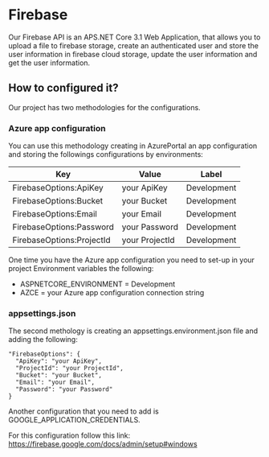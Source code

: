 # Firebase

Our Firebase API is an APS.NET Core 3.1 Web Application, that allows you to upload a file to firebase storage, create an authenticated user and store the user information in firebase cloud storage, update the user information and get the user information.

## How to configured it?
Our project has two methodologies for the configurations.

### Azure app configuration
You can use this methodology creating in AzurePortal an app configuration and storing the followings configurations by environments:

Key | Value  | Label
----| -----  | -----
FirebaseOptions:ApiKey | your ApiKey | Development
FirebaseOptions:Bucket | your Bucket | Development
FirebaseOptions:Email  | your Email  | Development
FirebaseOptions:Password | your Password | Development
FirebaseOptions:ProjectId | your ProjectId | Development

One time you have the Azure app configuration you need to set-up in your project Environment variables the following:

- ASPNETCORE_ENVIRONMENT = Development
- AZCE = your Azure app configuration connection string

### appsettings.json
The second methology is creating an appsettings.environment.json file and adding the following:

```
"FirebaseOptions": {
  "ApiKey": "your ApiKey",
  "ProjectId": "your ProjectId",
  "Bucket": "your Bucket",
  "Email": "your Email",
  "Password": "your Password"
}
```

Another configuration that you need to add is GOOGLE_APPLICATION_CREDENTIALS.

For this configuration follow this link: https://firebase.google.com/docs/admin/setup#windows






